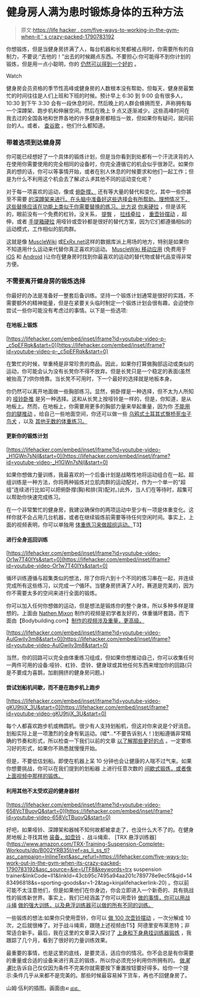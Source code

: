 # 健身房人满为患时锻炼身体的五种方法

> 原文:[https://life hacker . com/five-ways-to-working-in-the-gym-when-it ' s crazy-packed-1790783192](https://lifehacker.com/five-ways-to-work-out-in-the-gym-when-its-crazy-packed-1790783192)

你想锻炼，但是当健身房挤满了人，每台机器和长凳都被占用时，你需要所有的自制力，不要说:“去他的！”出去的时候踢点东西。不要担心:你可能得不到你计划的锻炼，但是用一点小聪明，你的 [仍然可以得到一个好的](https://lifehacker.com/how-to-work-out-when-the-gym-is-crowded-1750419523) 。

Watch

健身房会员资格的季节性高峰或健身房的人数根本没有帮助，但每天，健身房最繁忙的时间往往是人们上班和下班的时候。预计早上 6:30 到 9:00 会有很多人，10:30 到下午 3:30 会有一段休息时间，然后晚上的人群会蜂拥而至，声称拥有每一个深蹲架、跑步机和伸展空间。然后在晚上 9 点又逐渐减少。这些高峰时间在我去过的全国各地和世界各地的许多健身房都相当一致，但如果你有疑问，就问前台的人。或者， [查谷歌](http://lifehacker.com/google-search-shows-you-the-busiest-times-at-businesses-1720594476) 。他们什么都知道。

### **带着选项到达健身房**

你可能已经想好了一个具体的锻炼计划，但是当你看到到处都有一个汗流浃背的人在使用你需要使用的完全相同的设备时，你完全遵循它的机会似乎很渺茫。如果你真的想的话，你可以等事情开始，或者在别人休息的时候要求和他们一起工作；但是为什么不利用这个机会去了解*这么多*其他不同的运动变化呢？

对于每一项喜欢的运动，像或 [俯卧撑、](http://vitals.lifehacker.com/the-most-common-push-up-mistakes-and-how-to-fix-them-1785807244) 还有等大量的替代和变化，其中一些你甚至不需要 [的深蹲架来进行。在头脑中准备好这些选择会有所帮助。理想情况下，这些替换应该在功能上类似于你需要替换的练习。比方说](http://vitals.lifehacker.com/squat-exercises-you-don-t-need-the-squat-rack-to-do-1788021024) [你来硬拉](http://vitals.lifehacker.com/why-deadlifts-are-worth-the-hype-and-how-to-do-them-sa-1756526319) ，但是该死的，眼前没有一个免费的杠铃。没关系， [提臀](https://www.girlsgonestrong.com/blog/strength-training/hip-thrust/) ， [拉线牵拉](https://www.youtube.com/watch?v=4oZ_0_bQcOg) ， [重壶铃摆动](http://vitals.lifehacker.com/kettlebell-swings-boost-your-leg-strength-and-power-1788119221) ，超伸，或者 [手提箱硬拉](https://www.youtube.com/watch?v=FePRQacwd6I) 用哑铃或壶铃都是很好的替代方案，因为它们都遵循相似的运动模式，工作相似的肌肉群。

这就是像 [MuscleWiki](http://vitals.lifehacker.com/musclewiki-helps-you-discover-new-exercises-for-specifi-1766022441) 或[ExRx.net](http://www.exrx.net/)这样的数据库派上用场的地方，特别是如果你不知道用什么运动来代替你真正喜欢的运动。 [MuscleWiki 移动应用](http://vitals.lifehacker.com/the-musclewiki-app-puts-a-user-friendly-exercise-databa-1785952389) (免费用于 [iOS](http://go.redirectingat.com/?id=33330X1169095&site=kinja.com&xs=1&isjs=1&url=https%3A%2F%2Fitunes.apple.com%2Fus%2Fapp%2Fmusclewiki-fitness%2Fid1096827640%3Fmt%3D8&xguid=92f7bdaf837e5120e413170d0ea407df&xuuid=23b9e2e2a5b6a8807b7cd28f4cfdf23b&xsessid=76d9adda121b34cdb7981d33f6849d0c&xcreo=0&xed=0&sref=http%3A%2F%2Fvitals.lifehacker.com%2Fthe-musclewiki-app-puts-a-user-friendly-exercise-databa-1785952389&xtz=480) 和 [Android](https://play.google.com/store/apps/details?id=org.musclewiki.macro&hl=en) )让你在健身房时找到你最喜欢的运动的替代物或替代品变得非常方便。

### **不需要离开健身房的锻炼选择**

你最好的办法是准备好一整套后备训练。坚持一个锻炼计划通常是很好的实践，不需要额外的精神能量，但是在紧要关头临时制定一个锻炼计划会很有趣，会迫使你尝试一些你可能没有考虑过的事情。以下是一些选项:

#### **在地板上锻炼**

 [https://lifehacker.com/embed/inset/iframe?id=youtube-video-p-_c5pEFRqk&start=0](https://lifehacker.com/embed/inset/iframe?id=youtube-video-p-_c5pEFRqk&start=0) 

在繁忙的时候，举重椅是非常珍贵的商品。因此，如果你打算做胸部运动或类似的运动，你可能会认为没有长凳你不得不放弃。但是长凳只是一个稳定的表面(虽然被抬高了)供你倚靠。当长凳不可用时，下一个最好的选择就是地板本身。

你仍然可以离开地面做一些胸部练习。显然，俯卧撑是一种选择，但不太为人所知的 [哑铃卧推](https://www.youtube.com/watch?v=uUGDRwge4F8) 是另一种选择。这和从长凳上按哑铃是一样的，但是，你知道，是从地板上。然而，在地板上，你需要用更多的胸部力量来举起重量，因为你 [不能用你的腿推动](http://vitals.lifehacker.com/everything-you-need-to-know-to-master-the-bench-press-s-1769031371) 。给自己一些地面空间，你还可以做一些 [乌鸦式](http://vitals.lifehacker.com/this-video-tutorial-teaches-you-to-balance-on-your-hand-1789396669)[土耳其式](https://lifehacker.com/you-should-really-try-working-out-with-kettlebells-1790152387)[臀桥](https://www.youtube.com/watch?v=8bbE64NuDTU)[死虫子](http://vitals.lifehacker.com/deadbugs-are-an-underrated-core-exercise-you-should-be-1785370634)[鸟犬](http://vitals.lifehacker.com/the-bird-dog-is-an-abdominal-exercise-that-helps-reduce-1789963476) ，以及 [其他无数的体重练习。](https://lifehacker.com/everything-you-need-to-build-your-own-bodyweight-workou-1770226539)

#### **更新你的锻炼计划**

 [https://lifehacker.com/embed/inset/iframe?id=youtube-video-_H1GWn7sNjI&start=0](https://lifehacker.com/embed/inset/iframe?id=youtube-video-_H1GWn7sNjI&start=0) 

如果你想做力量训练，我最喜欢的一个后备计划是战略性地将运动组合在一起。超组训练是一种方法，你将两种锻炼对立肌肉群的运动配对，作为一个单一的“超组”连续进行比如可以把俯卧撑(胸)和排(背)配对。)此外，当人们在等待时，超集可以帮助你快速完成练习。

在一个非常繁忙的健身房，我建议确保你的两项运动中至少有一项是体重变化。这样你就不会占用几台机器，或者在继续锻炼前需要等待任何空闲时间。事实上，上面的视频表明，你可以单独用 [体重练习来做超组运动。](https://lifehacker.com/everything-you-need-to-build-your-own-bodyweight-workou-1770226539)T3】

#### **进行全身巡回训练**

 [https://lifehacker.com/embed/inset/iframe?id=youtube-video-Or1w7T40IYs&start=0](https://lifehacker.com/embed/inset/iframe?id=youtube-video-Or1w7T40IYs&start=0) 

循环训练遵循与超集类似的想法，除了你将六到十个不同的练习串在一起，并连续完成所有这些练习，以完成*一个*循环。当健身房挤满了人时，赛道是完美的，因为你不需要太多的空间来进行全面的锻炼。

你可以加入任何你想做的运动，但是想法是锻炼你的整个身体，所以多种多样是理想的。上面由 [Nathen Mixon](https://www.youtube.com/channel/UCWbxmSZA23oLK19hY0sMCvA) 制作的视频是初学者友好的，体重循环套路，而下面由【Bodybuilding.com】[制作的视频涉及重量，更高级。](https://www.youtube.com/channel/UC97k3hlbE-1rVN8y56zyEEA)

 [https://lifehacker.com/embed/inset/iframe?id=youtube-video-AulGwjIv3m8&start=0](https://lifehacker.com/embed/inset/iframe?id=youtube-video-AulGwjIv3m8&start=0) 

当然，你的回路可以完全由体重练习组成，但如果你想推动自己，你可以收集任何一两件可用的设备:哑铃、杠铃、壶铃、健身球或其他任何东西来增加你的回路(只是不要成为喜鹊，加剧拥挤的健身房问题。)

#### **尝试划船机间歇，而不是在跑步机上跑步**

 [https://lifehacker.com/embed/inset/iframe?id=youtube-video-gKU9tjiX_3U&start=0](https://lifehacker.com/embed/inset/iframe?id=youtube-video-gKU9tjiX_3U&start=0) 

每个人都喜欢跑步机或椭圆机。很少有人支持划船机，但这对你来说是个好消息。划船实际上是一项激烈的全身有氧运动。(嘘*...*不要告诉别人！)划船遵循非常精确的节奏和形式，所以检查一下我们以前的文章 [以了解那些更好的点](http://vitals.lifehacker.com/get-a-great-low-impact-cardio-workout-on-the-rowing-ma-1785953550) 。一定要练习好的形式，如果你不熟悉就慢慢开始。

但是，不要低估划船。即使在机器上呆 10 分钟也会让健康的人喘不过气来。如果你想要挑战，你可以在我们提到的划船器 上进行任意次数的 [间歇式锻炼，或者像上面视频中那样的锻炼。](http://vitals.lifehacker.com/get-a-great-low-impact-cardio-workout-on-the-rowing-ma-1785953550)

#### 利用其他不太受欢迎的健身器材

 [https://lifehacker.com/embed/inset/iframe?id=youtube-video-658VcTBuovQ&start=0](https://lifehacker.com/embed/inset/iframe?id=youtube-video-658VcTBuovQ&start=0) 

好吧，如果哑铃、深蹲架和器械不知何故都被拿走了，也没什么大不了的。在健身房地板上寻找其他 [装备，如壶铃](http://vitals.lifehacker.com/how-to-shop-for-your-first-kettlebell-1790562125?rev=1483082122707) 、战斗绳索、 [TRX 悬浮训练器](https://www.amazon.com/TRX-Training-Suspension-Complete-Workouts/dp/B002YRB35I/ref=as_li_ss_tl?asc_campaign=InlineText&asc_refurl=https://lifehacker.com/five-ways-to-work-out-in-the-gym-when-its-crazy-packed-1790783192&asc_source=&ie=UTF8&keywords=trx suspension trainer&linkCode=ll1&linkId=43cb95c7495a94aa201c789778e9ec5f&qid=1483496818&s=sporting-goods&sr=1-2&tag=kinjalifehackerlink-20) 。你以前可能不太注意他们，但是如果他们在你身边，你会立即进入一个新奇的、具有挑战性的锻炼新世界。事实上，我们已经涵盖了你可以用壶铃 [做的事情，你可以用战斗绳](https://lifehacker.com/you-should-really-try-working-out-with-kettlebells-1790152387) [做的强大训练，以及悬浮训练器可以做的所有不同的训练。](http://vitals.lifehacker.com/battle-ropes-and-the-powerful-strength-workouts-you-ca-1784713633)

一些锻炼的想法:如果你只使用壶铃，你可以 [做 100 次壶铃摆动](https://www.onnit.com/academy/100-rep-kettlebell-workout-for-total-body-fitness/) ，一次分解成 10 次，之后就很棒了。对于战斗绳索，跟随上述视频由T5】阿德里安布莱恩特；非常适合新手。最后，我在这里的文章深入探讨了 [上身和下身悬挂训练器锻炼](http://thefyslife.com/article/strength-bodyweight-workout-travel/) ，我跟踪了几个月，看到了很好的力量训练效果。

最重要的事情，也是这里的底线，是要灵活，适应你的情况。你不会总是有你需要的重量或合适的设备来进行真正的锻炼，所以你必须充分利用你所拥有的。 [做*某事*](http://thefyslife.com/article/upper-body-beach-workout-hawaii/)比告诉自己仅仅因为条件不完美你就需要按下重置按钮要好得多。给你一个提示:条件几乎从来都不是完美的。那些时候最容易掉下货车，再也不回健身房了。

山姆·伍利的插图。画面由[*<small></small>*](https://flic.kr/p/3aHEym)<small>*<small>和</small>* [*<small>组成。</small>*](https://flic.kr/p/9HW5Vp)</small>

<small></small>